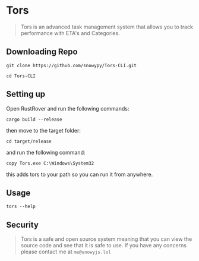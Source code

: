 # Tors
> Tors is an advanced task management system that allows you to track performance with ETA's and Categories.

## Downloading Repo

```git clone https://github.com/snowypy/Tors-CLI.git```

```cd Tors-CLI```

## Setting up

Open RustRover and run the following commands:

```cargo build --release```

then move to the target folder:

```cd target/release```

and run the following command:

```copy Tors.exe C:\Windows\System32```

this adds tors to your path so you can run it from anywhere.

## Usage

```tors --help```

## Security

> Tors is a safe and open source system meaning that you can view the source code and see that it is safe to use.
> If you have any concerns please contact me at `me@snowyjs.lol`
